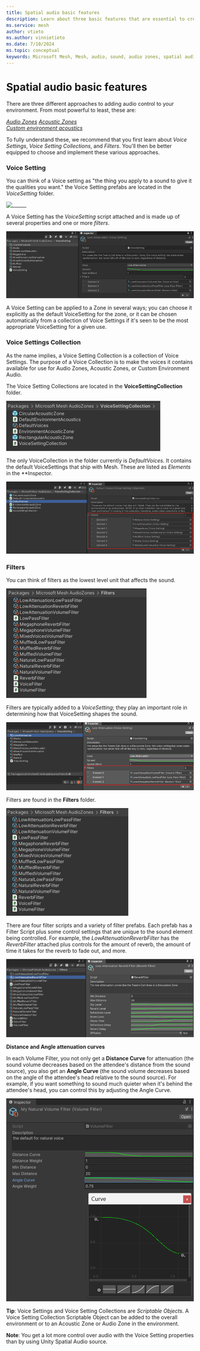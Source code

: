 ```yaml
---
title: Spatial audio basic features
description: Learn about three basic features that are essential to creating spatial audio zones in Mesh. 
ms.service: mesh
author: vtieto
ms.author: vinnietieto
ms.date: 7/10/2024
ms.topic: conceptual
keywords: Microsoft Mesh, Mesh, audio, sound, audio zones, spatial audio, spatialization, voices, 3D audio, surround sound
---
```


# Spatial audio basic features

There are three different approaches to adding audio control to your environment. From most powerful to least, these are:

[*Audio Zones*](./create-zones-and-environment-audio.md#create-an-audio-zone) 
[*Acoustic Zones*](./create-zones-and-environment-audio.md#create-an-acoustic-zone)  
[*Custom environment acoustics*](./create-zones-and-environment-audio.md#add-default-environment-acoustics)

To fully understand these, we recommend that you first learn about *Voice Settings*, *Voice Setting Collections*,  and *Filters*. You'll then be better equipped to choose and implement these various approaches.

### Voice Setting

You can think of a Voice setting as "the thing you apply to a sound to give it the qualities you want." the Voice Setting prefabs are located in the *VoiceSetting* folder.

![______](../../../media/enhance-your-environment/audio-zones/036-voices.png.png)

A Voice Setting has the *VoiceSetting* script attached and is made up of several properties and one or more *filters*.

![______](../../../media/enhance-your-environment/audio-zones/078-voice-setting.png)

A Voice Setting can be applied to a Zone in several ways; you can choose it explicitly as the default VoiceSetting for the zone, or it can be chosen automatically from a collection of Voice Settings if it's seen to be the most appropriate VoiceSetting for a given use.

### Voice Settings Collection

As the name implies, a Voice Setting Collection is a collection of Voice Settings. The purpose of a Voice Collection is to make the voices it contains available for use for Audio Zones, Acoustic Zones, or Custom Environment Audio.

The Voice Setting Collections are located in the **VoiceSettingCollection** folder.

![______](../../../media/enhance-your-environment/audio-zones/079-voice-setting-collection.png)

The only VoiceCollection in the folder currently is *DefaultVoices*. It contains the default VoiceSettings that ship with Mesh. These are listed as *Elements* in the **Inspector.

![______](../../../media/enhance-your-environment/audio-zones/080-voices.png)

### Filters

You can think of filters as the lowest level unit that affects the sound.

![______](../../../media/enhance-your-environment/audio-zones/042-filters.png)

Filters are typically added to a *VoiceSetting*; they play an important role in determining how that VoiceSetting shapes the sound. 

![______](../../../media/enhance-your-environment/audio-zones/082-filters.png)

Filters are found in the **Filters** folder.

![______](../../../media/enhance-your-environment/audio-zones/081-filters.png)

There are four filter scripts and a variety of filter prefabs. Each prefab has a Filter Script plus some control settings that are unique to the sound element being controlled. For example, the *LowAttenuationReverbFilter* has the *ReverbFilter* attached plus controls for the amount of reverb, the amount of time it takes for the reverb to fade out, and more.

![______](../../../media/enhance-your-environment/audio-zones/044-low-atten-reverb-filter.png)

**Distance and Angle attenuation curves**

In each Volume Filter, you not only get a **Distance Curve** for attenuation (the sound volume decreases based on the attendee's distance from the sound source), you also get an **Angle  Curve** (the sound volume decreases based on the angle of the attendee's head relative to the sound source). For example, if you want something to sound much quieter when it's behind the attendee's head, you can control this by adjusting the Angle Curve.

![______](../../../media/enhance-your-environment/audio-zones/029-angle-curve.png)

**Tip**: Voice Settings and Voice Setting Collections are *Scriptable Objects*. A Voice Setting Collection Scriptable Object can be added to the overall environment or to an Acoustic Zone or Audio Zone in the environment.

**Note**: You get a lot more control over audio with the Voice Setting properties than by using Unity Spatial Audio source.





